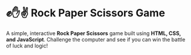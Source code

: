 # ✊✋✌️ Rock Paper Scissors Game

A simple, interactive **Rock Paper Scissors** game built using **HTML, CSS, and JavaScript**. Challenge the computer and see if you can win the battle of luck and logic!
